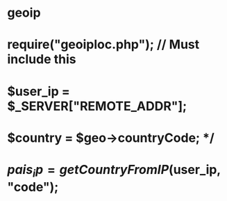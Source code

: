 # geoip
# require("geoiploc.php"); // Must include this
# $user_ip = $_SERVER["REMOTE_ADDR"];
# $country = $geo->countryCode; */
# $pais_ip = getCountryFromIP($user_ip, "code");